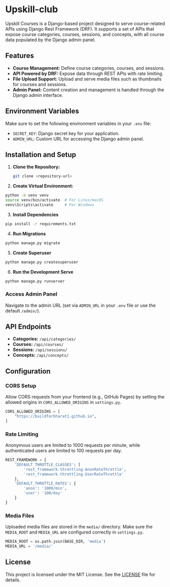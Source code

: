 # Upskill-club

Upskill Courses is a Django-based project designed to serve course-related APIs using Django Rest Framework (DRF). It supports a set of APIs that expose course categories, courses, sessions, and concepts, with all course data populated by the Django admin panel.


## Features

- **Course Management:** Define course categories, courses, and sessions.
- **API Powered by DRF:** Expose data through REST APIs with rate limiting.
- **File Upload Support:** Upload and serve media files such as thumbnails for courses and sessions.
- **Admin Panel:** Content creation and management is handled through the Django admin interface.

## Environment Variables

Make sure to set the following environment variables in your `.env` file:

- `SECRET_KEY`: Django secret key for your application.
- `ADMIN_URL`: Custom URL for accessing the Django admin panel.
  
## Installation and Setup

1. **Clone the Repository:**
   ```bash
   git clone <repository-url>
   ```
2. **Create Virtual Environment:**
```bash
python -m venv venv
source venv/bin/activate  # For Linux/macOS
venv\Scripts\activate     # For Windows
```
3. **Install Dependencies**
```bash
pip install -r requirements.txt
```
4. **Run Migrations**
```bash
python manage.py migrate
```
5. **Create Superuser**
```bash
python manage.py createsuperuser
```
6. **Run the Development Serve**
```bash
python manage.py runserver
```
### Access Admin Panel

Navigate to the admin URL (set via `ADMIN_URL` in your `.env` file or use the default `/admin/`).

## API Endpoints

- **Categories:** `/api/categories/`
- **Courses:** `/api/courses/`
- **Sessions:** `/api/sessions/`
- **Concepts:** `/api/concepts/`

## Configuration

### CORS Setup

Allow CORS requests from your frontend (e.g., GitHub Pages) by setting the allowed origins in `CORS_ALLOWED_ORIGINS` in `settings.py`.

```python
CORS_ALLOWED_ORIGINS = [
    "https://buildforbharat1.github.io",
]
```

### Rate Limiting

Anonymous users are limited to 1000 requests per minute, while authenticated users are limited to 100 requests per day.

```python
REST_FRAMEWORK = {
    'DEFAULT_THROTTLE_CLASSES': [
        'rest_framework.throttling.AnonRateThrottle',
        'rest_framework.throttling.UserRateThrottle'
    ],
    'DEFAULT_THROTTLE_RATES': {
        'anon': '1000/min',
        'user': '100/day'
    }
}
```

### Media Files

Uploaded media files are stored in the `media/` directory. Make sure the `MEDIA_ROOT` and `MEDIA_URL` are configured correctly in `settings.py`.

```python
MEDIA_ROOT = os.path.join(BASE_DIR, 'media')
MEDIA_URL = '/media/'
```

## License

This project is licensed under the MIT License. See the [LICENSE](LICENSE) file for details.

